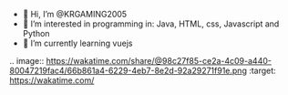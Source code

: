 - 👋 Hi, I’m @KRGAMING2005
- 👀 I’m interested in programming in: Java, HTML, css, Javascript and Python
- 🌱 I’m currently learning vuejs

.. image:: https://wakatime.com/share/@98c27f85-ce2a-4c09-a440-80047219fac4/66b861a4-6229-4eb7-8e2d-92a29271f91e.png
    :target: https://wakatime.com/
